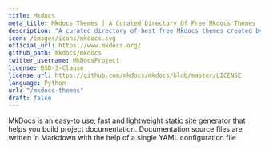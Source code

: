 ```yaml
---
title: Mkdocs
meta_title: Mkdocs Themes | A Curated Directory Of Free Mkdocs Themes
description: "A curated directory of best free Mkdocs themes created by independent web designers & developers that are open source, MIT licensed & available for free to download."
icon: /images/icons/mkdocs.svg
official_url: https://www.mkdocs.org/
github_path: mkdocs/mkdocs
twitter_username: MkDocsProject
license: BSD-3-Clause
license_url: https://github.com/mkdocs/mkdocs/blob/master/LICENSE
language: Python
url: "/mkdocs-themes"
draft: false
---
```

MkDocs is an easy-to use, fast and lightweight static site generator that helps you build project documentation. Documentation source files are written in Markdown with the help of a single YAML configuration file
